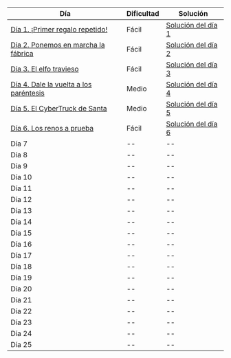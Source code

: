 
| Día | Dificultad | Solución |
| -- | -- | -- |
| [Día 1. ¡Primer regalo repetido!](2023/dia1.md) | Fácil | [Solución del día 1](2023/dia1.ts) |
| [Día 2. Ponemos en marcha la fábrica](2023/dia2.md)  | Fácil | [Solución del día 2](2023/dia2.ts)  |
| [Día 3. El elfo travieso](2023/dia3.md)   | Fácil | [Solución del día 3](2023/dia3.ts)  |
| [Día 4. Dale la vuelta a los paréntesis](2023/dia4.md)   | Medio | [Solución del día 4](2023/dia4.ts)  |
| [Día 5. El CyberTruck de Santa](2023/dia5.md)   | Medio | [Solución del día 5](2023/dia5.ts)  |
| [Día 6. Los renos a prueba](2023/dia6.md)   | Fácil | [Solución del día 6](2023/dia6.ts)  |
| Día 7 | -- | -- |
| Día 8 | -- | -- |
| Día 9 | -- | -- |
| Día 10 | -- | -- |
| Día 11 | -- | -- |
| Día 12 | -- | -- |
| Día 13 | -- | -- |
| Día 14 | -- | -- |
| Día 15 | -- | -- |
| Día 16 | -- | -- |
| Día 17 | -- | -- |
| Día 18 | -- | -- |
| Día 19 | -- | -- |
| Día 20 | -- | -- |
| Día 21 | -- | -- |
| Día 22 | -- | -- |
| Día 23 | -- | -- |
| Día 24 | -- | -- |
| Día 25 | -- | -- |
